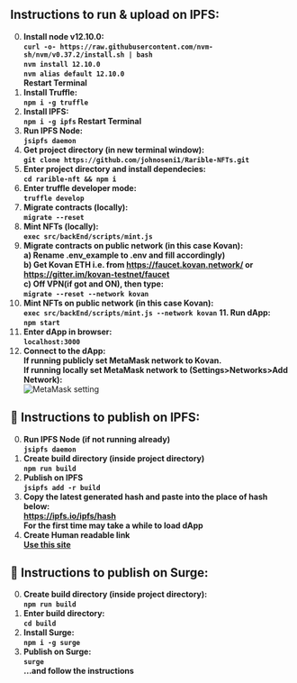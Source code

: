 ## Instructions to run & upload on IPFS:
0. **Install node v12.10.0:**
</br>**```curl -o- https://raw.githubusercontent.com/nvm-sh/nvm/v0.37.2/install.sh | bash```
</br>```nvm install 12.10.0```
</br>```nvm alias default 12.10.0```
</br>  Restart Terminal**
1. **Install Truffle:**
</br>**```npm i -g truffle```**
2. **Install IPFS:**
</br>**```npm i -g ipfs```
Restart Terminal**
3. **Run IPFS Node:**
</br>**```jsipfs daemon```**
4. **Get project directory (in new terminal window):**
</br>**```git clone https://github.com/johnoseni1/Rarible-NFTs.git```**
5. **Enter project directory and install dependecies:**
</br>**```cd rarible-nft && npm i```**
6. **Enter truffle developer mode:**
</br>**```truffle develop```**
7. **Migrate contracts (locally):**
</br>**```migrate --reset```**
8. **Mint NFTs (locally):**
</br>**```exec src/backEnd/scripts/mint.js```**
9. **Migrate contracts on public network (in this case Kovan):**
</br>**a) Rename .env_example to .env and fill accordingly)
</br>b) Get Kovan ETH i.e. from https://faucet.kovan.network/ or https://gitter.im/kovan-testnet/faucet
</br>c) Off VPN(if got and ON), then type:
</br>```migrate --reset --network kovan```**
10. **Mint NFTs on public network (in this case Kovan):**
</br>**```exec src/backEnd/scripts/mint.js --network kovan```**
**11. Run dApp:**
</br>**```npm start```**
12. **Enter dApp in browser:**
</br>**```localhost:3000```**
13. **Connect to the dApp:**
</br>**If running publicly set MetaMask network to Kovan.
</br>If running locally set MetaMask network to (Settings>Networks>Add Network):**
</br>![MetaMask setting](https://i.gyazo.com/b34e8bec896844352e70a7382e1f18d4.png)


## 📃 Instructions to publish on IPFS:
0. **Run IPFS Node (if not running already)**
</br>**```jsipfs daemon```**
1. **Create build directory (inside project directory)**
</br>**```npm run build```**
2. **Publish on IPFS**
</br>**```jsipfs add -r build```**
3. **Copy the latest generated hash and paste into the place of hash below:**
</br>**https://ipfs.io/ipfs/hash**
</br>**For the first time may take a while to load dApp**
4. **Create Human readable link**
</br>**[Use this site](https://bitly.com/)**

## 📃 Instructions to publish on Surge:
0. **Create build directory (inside project directory):**
</br>**```npm run build```**
1. **Enter build directory:**
</br>**```cd build```**
1. **Install Surge:**
</br>**```npm i -g surge```**
2. **Publish on Surge:**
</br>**```surge```**
</br>**...and follow the instructions**
